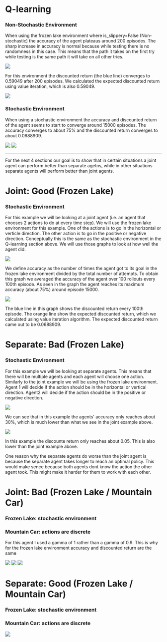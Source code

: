 
# Q-learning  
### Non-Stochastic Environment
When using the frozen lake environment where is_slippery=False (Non-stochastic) the accuracy of the agent plateaus around 200 episodes. The sharp increase in accuracy is normal because while testing there is no randomness in this case. This means that the path it takes on the first try while testing is the same path it will take on all other tries.

![](https://github.com/carletonz/Research/raw/master/graphs/Accuracy-Non-Stochastic.png)

For this environment the discounted return (the blue line) converges to 0.59049 after 200 episodes. We calculated the expected discounted return using value iteration, which is also 0.59049.
 
![](https://github.com/carletonz/Research/raw/master/graphs/R-Non-Stochastic.png)

### Stochastic Environment
When using a stochastic environment the accuracy and discounted return of the agent seems to start to converge around 15000 episodes. The accuracy converges to about 75% and the discounted return converges to about 0.0688909.

![](https://github.com/carletonz/Research/raw/master/graphs/Accracy-Stochastic.png)
![](https://github.com/carletonz/Research/raw/master/graphs/R-Stochastic.png)

---
For the next 4 sections our goal is to show that in certain situations a joint agent can perform better than separate agetns, while in other situations separate agents will perform better than joint agents.

# Joint: Good (Frozen Lake)
### Stochastic Environment
For this example we will be looking at a joint agent (i.e. an agent that chooses 2 actions to do at every time step). We will use the frozen lake environment for this example. One of the actions is to go in the horizontal or verticle direction. The other action is to go in the positive or negative direction. Conceptually this is the same as the stochastic environment in the Q-learning section above. We will use those graphs to look at how well the agent did.

![](https://github.com/carletonz/Research/raw/master/graphs/Accracy-Stochastic.png)

We define accuracy as the number of times the agent got to its goal in the frozen lake environment divided by the total number of attempts. To obtain this graph we averaged the accuracy of the agent over 100 rollouts every 100th episode. As seen in the graph the agent reaches its maximum accuracy (about 75%) around episode 15000.

![](https://github.com/carletonz/Research/raw/master/graphs/R-Stochastic.png)

The blue line in this graph shows the discounted return every 100th episode. The orange line show the expected discounted return, which we calculated using value iteration algorithm. The expected discounted return came out to be 0.0688909.

# Separate: Bad (Frozen Lake)
### Stochastic Environment
For this example we will be looking at separate agents. This means that there will be multiple agents and each agent will choose one action. Similarly to the joint example we will be using the frozen lake environment. Agent 1 will decide if the action should be in the horizontal or vertical direction. Agent2 will decide if the action should be in the positive or negative direction. 

![](https://github.com/carletonz/Research/raw/master/graphs/separate_bad_accuracy_stochastic.png)

We can see that in this example the agents' accuracy only reaches about 30%, which is much lower than what we see in the joint example above.

![](https://github.com/carletonz/Research/raw/master/graphs/separate_bad_R_stochastic.png)

In this example the discounte return only reaches about 0.05. This is also lower than the joint example above.

One reason why the separate agents do worse than the joint agent is because the separate agent takes longer to reach an optimal policy. This would make sence because both agents dont know the action the other agent took. This might make it harder for them to work with each other.

# Joint: Bad (Frozen Lake / Mountain Car)
### Frozen Lake: stochastic environment
### Mountain Car: actions are discrete

For this agent I used a gamma of 1 rather than a gamma of 0.9. This is why for the frozen lake environment accuracy and discounted return are the same

![](https://github.com/carletonz/Research/raw/master/graphs/joint_bad_FL_R.png)
![](https://github.com/carletonz/Research/raw/master/graphs/joint_bad_FL_accuraccy.png)
![](https://github.com/carletonz/Research/raw/master/graphs/joint_bad_mc_R.png)

# Separate: Good (Frozen Lake / Mountain Car)
### Frozen Lake: stochastic environment
### Mountain Car: actions are discrete

![](https://github.com/carletonz/Research/blob/master/graphs/separate_good_mc_R.png)
